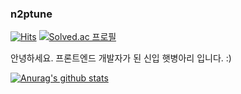 ### n2ptune

[![Hits](https://hits.seeyoufarm.com/api/count/incr/badge.svg?url=https%3A%2F%2Fgithub.com%2Fn2ptune&count_bg=%2379C83D&title_bg=%23555555&icon=awesomelists.svg&icon_color=%23E7E7E7&title=HITS&edge_flat=false)](https://hits.seeyoufarm.com)
[![Solved.ac
프로필](http://mazassumnida.wtf/api/mini/generate_badge?boj=n2ptune)](https://solved.ac/n2ptune)

안녕하세요. 프론트엔드 개발자가 된 신입 햇병아리 입니다. :)

[![Anurag's github stats](https://github-readme-stats.vercel.app/api?username=n2ptune&count_private=true&theme=vue-dark&show_icons=true)](https://github.com/anuraghazra/github-readme-stats)
